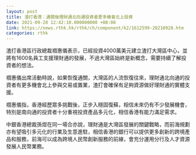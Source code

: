 ```yaml
---
layout: post
title: 渣打香港：通關後理財通北向通投資者更多機會北上投資
date: 2021-09-28 12:42:10.000000000 +08:00
link: https://news.rthk.hk/rthk/ch/component/k2/1612599-20210928.htm
categories: rthk
---
```


渣打香港區行政總裁禤惠儀表示，已經投資4000萬美元建立渣打大灣區中心，並將有1600名員工支援理財通的發展，不過大灣區始終是新概念，需要持續了解投資者的想法。

禤惠儀出席活動時說，如果恢復通關，大灣區的人流恢復往來，理財通北向通的投資者有更多機會北上參與交易或置業，渣打會確保有足夠資源做好理財通的實體支援。

禤惠儀指，香港經歷眾多挑戰後，正步入穩固復蘇，相信未來仍有不少發展機會，特別是南向通的投資者十分重視投資產品多元化，相信香港有能力滿足需求。

中銀香港總裁孫煜在同一場合亦說，理財通是大灣區發展的關鍵戰略，而前海規劃亦有望吸引多元化的行業及生意進駐，相信香港的銀行可以提供更多創新的跨境產品和服務，前海可以成為跨境人民幣創新服務的前線，會充分運用分行及人才資源發展人民幣業務。
